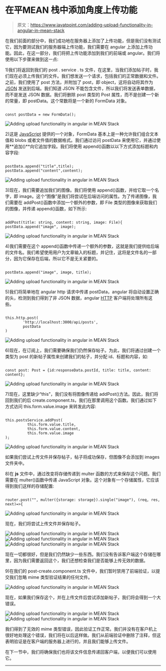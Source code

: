# 在平MEAN 栈中添加角度上传功能

> 原文：<https://www.javatpoint.com/adding-upload-functionality-in-angular-in-mean-stack>

在我们前面的部分中，我们成功地在服务器上添加了上传功能，但是我们没有测试它，因为要测试我们的服务器端上传功能，我们需要在 angular 上添加上传功能。因此，在这一部分，我们将把上传功能添加到我们的前端或 angular。我们将使用以下步骤来做到这一点:

1)我们将返回到我们的 post . service . ts 文件，在这里，当我们添加帖子时，我们现在必须上传我们的文件。我们想发送一个请求，包括我们的正常数据和文件。之前，我们使用了 post 方法，并附加了 post，即 object，这将自动将其作为 [JSON](https://www.javatpoint.com/json-tutorial) 发送到后端。我们知道 JSON 不能包含文件，所以我们将发送表单数据，而不是发送 JSON 数据。我们将删除 post 类型的 Post 属性，而不是创建一个新的常量，即 postData。这个常数将是一个新的 FormData 对象。

```

const postData = new FormData();

```

![Adding upload functionality in angular in MEAN Stack](img/7de46323354cc3b3be5eb8550f1bc863.png)

2)这是 [JavaScript](https://www.javatpoint.com/javascript-tutorial) 提供的一个对象，FormData 基本上是一种允许我们组合文本值和 blobs 或者文件值的数据格式。我们通过访问 postData 来使用它，并通过使用**追加()**向它追加字段。我们将使用 append()函数以以下方式添加标题和内容字段:

```

postData.append("title",title);
postData.append("content",content);

```

![Adding upload functionality in angular in MEAN Stack](img/8e3a343f205efbdecace2433a9612cf3.png)

3)现在，我们需要追加我们的图像。我们将使用 append()函数，并给它取一个名字，即 image。这个“图像”是我们将尝试在后端访问的属性。为了传递图像，我们需要在 addPost()函数中添加一个额外的参数，即 File 类型的图像来获取我们的图像，并传递 append()函数，如下所示:

```

addPost(title: string, content: string, image: File){
postData.append("image", image);

```

![Adding upload functionality in angular in MEAN Stack](img/10c267d81469950b4f5b22d893da69d3.png)

4)我们需要在这个 append()函数中传递一个额外的参数，这就是我们提供给后端的文件名。我们希望使用用户为文章输入的标题，并记住，这将是文件名的一部分，因为它保存在后端，所以它不是无关紧要的。

```

postData.append("image", image, title);

```

![Adding upload functionality in angular in MEAN Stack](img/dac37ee5725b0e2154bb5a29e5d86240.png)

5)我们将简单地在 angular http 请求中传递 postData，angular 将自动设置正确的头，检测到我们得到了非 JSON 数据，angular [HTTP](https://www.javatpoint.com/computer-network-http) 客户端将处理所有这些。

```

this.http.post(
        'http://localhost:3000/api/posts',
        postData
)

```

![Adding upload functionality in angular in MEAN Stack](img/802fda730cb28bf27a29134c60d27574.png)

6)现在，在订阅上，我们需要确保我们仍然保存帖子。为此，我们将通过创建一个类型为 post 的新帖子属性来创建我们的帖子，并分配 id、标题和内容，如:

```

const post: Post = {id:responseData.postId, title: title, content: content};

```

![Adding upload functionality in angular in MEAN Stack](img/58a4d54a72911390fa3a82568dd29194.png)

7)现在，这里缺少“this”，我们没有将图像传递给 addPost()方法。因此，我们将回到我们的后 create.component.ts，我们在那里调用这个函数。我们通过如下方式访问 this.form.value.image 来转发此内容:

```

this.postsService.addPost(
          this.form.value.title, 
          this.form.value.content,
          this.form.value.image 
);

```

![Adding upload functionality in angular in MEAN Stack](img/5e5eece02fb9fd7b527dd15932c8dde2.png)

如果我们尝试上传文件并保存帖子，帖子将成功保存，但图像不会添加到 images 文件夹中。

8)在 **js** 文件中，通过改变将存储传递到 multer 函数的方式来保存这个问题。我们需要在 multer()函数中传递 JavaScript 对象。这个对象有一个存储属性，它应该得到我们这样的存储配置:

```

router.post("", multer({storage: storage}).single("image"), (req, res, next)=>{

```

![Adding upload functionality in angular in MEAN Stack](img/2df0cf3edc0b0254fb9f7731b3ca507f.png)

现在，我们将尝试上传文件并保存帖子。

![Adding upload functionality in angular in MEAN Stack](img/82ed6a3ddb7f15faead76949e7f3acd0.png)
![Adding upload functionality in angular in MEAN Stack](img/acfb961d0482038ea4fa9f352c0a2ce4.png)
![Adding upload functionality in angular in MEAN Stack](img/807a1fd92319e61c564115011ece731b.png)

现在一切都很好，但是我们仍然缺少一些东西。我们没有告诉客户端这个存储在哪里，因为我们需要返回这个，我们还想检查我们是否能够上传无效的数据。

9)在我们的 post-create.component.ts 文件中，我们暂时禁用了前端验证，以提交我们忽略 mime 类型验证结果的任何文件。

![Adding upload functionality in angular in MEAN Stack](img/15d92c4e5e224c4c5489bad6c5ce345c.png)

现在，如果我们保存这个，并在上传文件后尝试添加新帖子，我们将会得到一个大错误。

![Adding upload functionality in angular in MEAN Stack](img/24344c0385b6540e3f75c84eec837e92.png)
![Adding upload functionality in angular in MEAN Stack](img/64f7e4a4c482a3be72961bc9b951226c.png)

我们得到了无效的 mime 类型错误，因此验证工作正常。我们并没有在客户机上很好地处理这个错误，我们将在以后这样做。我们从前端验证中删除了注释，但这表明验证是在客户端的服务器上进行的，并且我们能够上传文件。

在下一节中，我们将确保我们也将该文件信息传递回客户端，以便我们可以使用它。

* * *